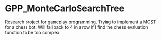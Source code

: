 # GPP_MonteCarloSearchTree
 Research project for gameplay programming. Trying to implement a MCST for a chess bot. 
Will fall back to 4 in a row if I find the chess evaluation function to be too complex
	